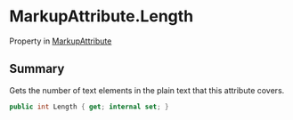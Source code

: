 # MarkupAttribute.Length

Property in [MarkupAttribute](/api/csharp/yarn.markup.markupattribute.md)

## Summary


Gets the number of text elements in the plain
text that this attribute covers.


```csharp
public int Length { get; internal set; }
```

